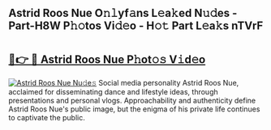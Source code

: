 ## Astrid Roos Nue O𝚗𝚕yf𝚊ns L𝚎a𝚔ed N𝚞𝚍es - Part-H8W P𝚑𝚘tos Vi𝚍𝚎o - H𝚘𝚝 Part L𝚎a𝚔s nTVrF

# <h2><a href="http://kf3cxp.oniu.top/?m=Astrid+Roos+Nue">🔗👉 🔴 Astrid Roos Nue P𝚑ot𝚘𝚜 V𝚒d𝚎o</a></h2>

[![Astrid Roos Nue Nu𝚍e𝚜](https://i.imgur.com/0qMVB7G.gif)](http://kf3cxp.oniu.top/?m=Astrid+Roos+Nue)
Social media personality Astrid Roos Nue, acclaimed for disseminating dance and lifestyle ideas, through presentations and personal vlogs. Approachability and authenticity define Astrid Roos Nue's public image, but the enigma of his private life continues to captivate the public.  
